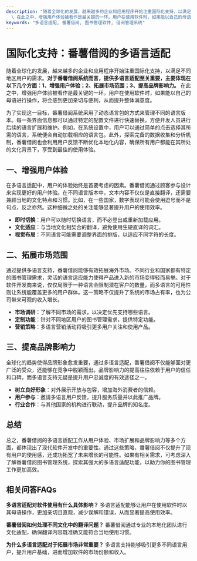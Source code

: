 ```yaml
---
description: "随着全球化的发展，越来越多的企业和应用程序开始注重国际化支持，以满足不同地区用户的需求。**对于番薯借阅系统而言，提供多语言适配至关重要，主要体现在以下几个方面：1、增强用户体验；2、拓展市场范围；3、提高品牌影响力。**\
  \ 在此之中，增强用户体验被看作是最关键的一环。用户在使用软件时，如果能以自己的母语进行操作，将会感到更加亲切与便利，从而提升整体满意度。"
keywords: "多语言适配, 番薯借阅, 图书管理软件, 借阅管理系统"
---
```

# 国际化支持：番薯借阅的多语言适配

随着全球化的发展，越来越多的企业和应用程序开始注重国际化支持，以满足不同地区用户的需求。**对于番薯借阅系统而言，提供多语言适配至关重要，主要体现在以下几个方面：1、增强用户体验；2、拓展市场范围；3、提高品牌影响力。** 在此之中，增强用户体验被看作是最关键的一环。用户在使用软件时，如果能以自己的母语进行操作，将会感到更加亲切与便利，从而提升整体满意度。

为了实现这一目标，番薯借阅系统采用了动态语言包的方式来管理不同的语言版本。每一条界面信息都可以通过特定的配置文件进行快速替换，方便开发人员进行后续的语言扩展和维护。例如，在系统设置中，用户可以通过简单的点击选择其所需的语言，系统便会自动加载相应的语言包。此外，探索完备的数据收集和分析机制，番薯借阅也会利用用户反馈不断优化本地化内容，确保所有用户都能在其所处的文化背景下，享受到最佳的使用体验。

## **一、增强用户体验**

在多语言适配中，用户的体验始终是首要考虑的因素。番薯借阅通过顾客参与设计来实现更好的用户体验。在不同语言版本中，文本内容不仅仅是直接翻译，还需要兼顾当地的文化特点和习惯。比如，在一些国家，数字表现可能会使用逗号而不是句点，反之亦然。这种细微之处的关注能够显著提升用户的使用效率。

- **即时切换**：用户可以随时切换语言，而不必登出或重新加载应用。
- **文化适应**：与当地文化相契合的翻译，避免使用生硬直译的词汇。
- **视觉布局**：不同语言可能需要调整界面的排版，以适应不同字符的长度。

## **二、拓展市场范围**

通过提供多语言支持，番薯借阅能够有效拓展海外市场。不同行业和国家都有特定的图书管理需求，灵活的语言适应能力使得产品进入新的市场变得轻而易举。对于软件开发商来说，仅仅局限于一种语言会限制潜在客户的数量，而多语言的可用性则让系统能覆盖更多的用户群体。这一策略不仅提升了系统的市场占有率，也为公司带来可观的收入增长。

- **市场调研**：了解不同市场的需求，以决定优先支持哪些语言。
- **定制功能**：针对不同地区用户的图书管理需求，提供特定功能。
- **营销策略**：多语言营销活动将吸引更多用户关注和使用产品。

## **三、提高品牌影响力**

全球化的趋势使得品牌形象愈发重要，通过多语言适配，番薯借阅不仅能够面对更广泛的受众，还能够在竞争中脱颖而出。品牌影响力的提高往往依赖于用户的信任和口碑，而多语言支持无疑是提升用户忠诚度的有效途径之一。

- **树立良好形象**：对外展示开放与包容，增加海外消费者的信赖。
- **用户参与**：邀请多语言用户反馈，提升服务质量并以此推广品牌。
- **行业合作**：与其他国家的机构进行联动，提升品牌的知名度。

## **总结**

总之，番薯借阅的多语言适配工作从用户体验、市场扩展和品牌影响力等多个方面，都体现出了现代软件开发中的重要性。通过这些策略，番薯借阅不仅提升了现有用户的使用感，还成功拓宽了未来增长的可能性。如果有相关需求，可考虑深入了解番薯借阅图书管理系统，探索其强大的多语言适配功能，以助力你的图书管理工作更加高效。

## 相关问答FAQs

**多语言适配对软件使用有什么具体影响？**
多语言适配能够让用户在使用软件时以其母语操作，更加亲切且直观，减少误解和错误，从而显著提高使用效率。

**番薯借阅如何处理不同文化中的翻译问题？**
番薯借阅通过专业的本地化团队进行文化适配，确保翻译内容既准确又能符合当地使用习惯。

**为什么多语言适配对于拓展市场非常重要？**
多语言支持能够吸引更多不同语言用户，提升用户基础，进而增加软件的市场份额和收入。
